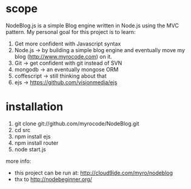 # scope
NodeBlog.js is a simple Blog engine written in Node.js using the MVC pattern.
My personal goal for this project is to learn:

1. Get more confident with Javascript syntax
2. Node.js -> by building a simple blog engine and eventually move my blog (http://www.myrocode.com) on it.
3. Git -> get confident with git instead of SVN
4. mongodb -> an eventually mongose ORM
5. coffescript -> still thinking about that
6. ejs -> https://github.com/visionmedia/ejs

# installation
1. git clone git://github.com/myrocode/NodeBlog.git
2. cd src
3. npm install ejs
4. npm install router
5. node start.js




more info:
- this project can be run at: http://cloud9ide.com/myro/nodeblog
- thx to http://nodebeginner.org/
